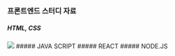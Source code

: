 ### 프론트엔드 스터디 자료
##### HTML, CSS
<img src="https://img.shields.io/badge/html5-E34F26?style=for-the-badge&logo=html5&logoColor=white">
##### JAVA SCRIPT
##### REACT
##### NODE.JS
